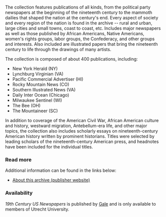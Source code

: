 The collection features publications of all kinds, from the political party newspapers at the beginning of the nineteenth century to the mammoth dailies that shaped the nation at the century's end. Every aspect of society and every region of the nation is found in the archive -- rural and urban, large cities and small towns, coast to coast, etc. Includes major newspapers as well as those published by African Americans, Native Americans, women's rights groups, labor groups, the Confederacy, and other groups and interests. Also included are illustrated papers that bring the nineteenth century to life through the drawings of many artists.

The collection is composed of about 400 publications, including:

- New York Herald (NY)
- Lynchburg Virginian (VA)
- Pacific Commercial Advertiser (HI)
- Rocky Mountain News (CO)
- Southern Illustrated News (VA)
- Daily Inter Ocean (Chicago)
- Milwaukee Sentinel (WI)
- The Bee (OH)
- The Mountaineer (SC)


In addition to coverage of the American Civil War, African American culture and history, westward migration, Antebellum-era life, and other major topics, the collection also includes scholarly essays on nineteenth-century American history written by prominent historians. Titles were selected by leading scholars of the nineteenth-century American press, and headnotes have been included for the individual titles.


### Read more

Additional information can be found in the links below:
- [About this archive (publisher website)](https://www.gale.com/product-catalog/225178)

### Availability

*19th Century US Newspapers* is published by [Gale](https://en.wikipedia.org/wiki/Gale_(publisher)) and is only available to members of Utrecht University.
